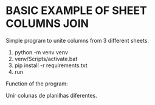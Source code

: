 # BASIC EXAMPLE OF SHEET COLUMNS JOIN
Simple program to unite columns from 3 different sheets.

1. python -m venv venv
2. venv/Scripts/activate.bat
3. pip install -r requirements.txt
4. run

Function of the program:

  Unir colunas de planilhas diferentes.
